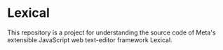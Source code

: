 # Lexical

This repository is a project for understanding the source code of
Meta's extensible JavaScript web text-editor framework Lexical.
